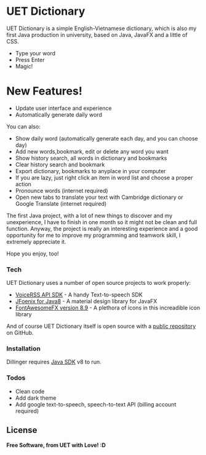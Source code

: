 # UET Dictionary

UET Dictionary is a simple English-Vietnamese dictionary, which is also my first Java production in university, based on Java, JavaFX and a little of CSS.

  - Type your word
  - Press Enter
  - Magic!

# New Features!

  - Update user interface and experience
  - Automatically generate daily word


You can also:
  - Show daily word (automatically generate each day, and you can choose day)
  - Add new words,bookmark, edit or delete any word you want
  - Show history search, all words in dictionary and bookmarks
  - Clear history search and bookmark
  - Export dictionary, bookmarks to anyplace in your computer
  - If you are lazy, just right click an item in word list and choose a proper action
  - Pronounce words (internet required)
  - Open new tabs to translate your text with Cambridge dictionary or Google Translate (internet required)

The first Java project, with a lot of new things to discover and my unexperience, I have to finish in one month so it might not be clean and full function. Anyway, the project is really an interesting experience and a good opportunity for me to improve my programming and teamwork skill, I extremely appreciate it.

Hope you enjoy, too!

### Tech

UET Dictionary uses a number of open source projects to work properly:

* [VoiceRSS API SDK](http://www.voicerss.org/sdk/java.aspx) - A handy Text-to-speech SDK
* [JFoenix for Java8]() - A material design library for JavaFX
* [FontAwesomeFX version 8.9](https://bitbucket.org/Jerady/fontawesomefx/downloads/) - A plethora of icons in this increadible icon library

And of course UET Dictionary itself is open source with a [public repository](https://github.com/Air-Sweeper/UET-Dictionary) on GitHub.

### Installation

Dillinger requires [Java SDK](https://www.oracle.com/java/technologies/javase/javase-jdk8-downloads.html) v8 to run.

### Todos

 - Clean code
 - Add dark theme
 - Add google text-to-speech, speech-to-text API (billing account required)

License
----

**Free Software, from UET with Love! :D**
